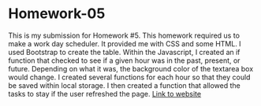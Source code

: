 # Homework-05
This is my submission for Homework #5. This homework required us to make a work day scheduler. It provided me with CSS and some HTML. I used Bootstrap to create the table. Within the Javascript, I created an if function that checked to see if a given hour was in the past, present, or future. Depending on what it was, the background color of the textarea box would change. I created several functions for each hour so that they could be saved within local storage. I then created a function that allowed the tasks to stay if the user refreshed the page.
[Link to website](https://scottl5.github.io/Homework-05/) 